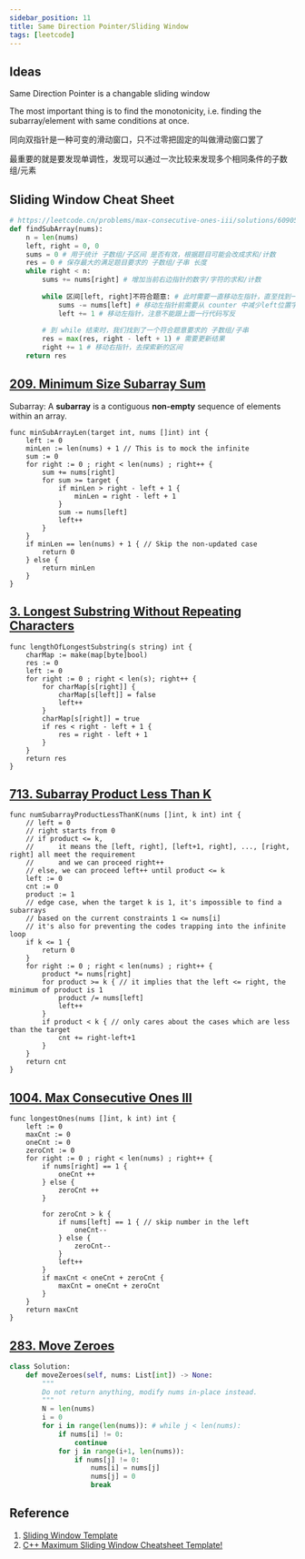 ```yaml
---
sidebar_position: 11
title: Same Direction Pointer/Sliding Window
tags: [leetcode]
---
```


## Ideas

Same Direction Pointer is a changable sliding window

The most important thing is to find the monotonicity, i.e. finding the subarray/element with same conditions at once.

同向双指针是一种可变的滑动窗口，只不过零把固定的叫做滑动窗口罢了

最重要的就是要发现单调性，发现可以通过一次比较来发现多个相同条件的子数组/元素

## Sliding Window Cheat Sheet

```python
# https://leetcode.cn/problems/max-consecutive-ones-iii/solutions/609055/fen-xiang-hua-dong-chuang-kou-mo-ban-mia-f76z/
def findSubArray(nums):
    n = len(nums)
    left, right = 0, 0
    sums = 0 # 用于统计 子数组/子区间 是否有效，根据题目可能会改成求和/计数
    res = 0 # 保存最大的满足题目要求的 子数组/子串 长度
    while right < n:
        sums += nums[right] # 增加当前右边指针的数字/字符的求和/计数
        
        while 区间[left, right]不符合题意: # 此时需要一直移动左指针，直至找到一个符合题意的区间
            sums -= nums[left] # 移动左指针前需要从 counter 中减少left位置字符的求和/计数
            left += 1 # 移动左指针，注意不能跟上面一行代码写反
        
        # 到 while 结束时，我们找到了一个符合题意要求的 子数组/子串
        res = max(res, right - left + 1) # 需要更新结果
        right += 1 # 移动右指针，去探索新的区间
    return res
```

## [209. Minimum Size Subarray Sum](https://leetcode.cn/problems/minimum-size-subarray-sum/)

Subarray: A **subarray** is a contiguous **non-empty** sequence of elements within an array.

```
func minSubArrayLen(target int, nums []int) int {
    left := 0
    minLen := len(nums) + 1 // This is to mock the infinite
    sum := 0
    for right := 0 ; right < len(nums) ; right++ {
        sum += nums[right]
        for sum >= target {
            if minLen > right - left + 1 {
                minLen = right - left + 1
            }
            sum -= nums[left]
            left++
        }
    }
    if minLen == len(nums) + 1 { // Skip the non-updated case
        return 0
    } else {
        return minLen
    }
}
```

## [3. Longest Substring Without Repeating Characters](https://leetcode.cn/problems/longest-substring-without-repeating-characters/)

```
func lengthOfLongestSubstring(s string) int {
    charMap := make(map[byte]bool)
    res := 0
    left := 0
    for right := 0 ; right < len(s); right++ {
        for charMap[s[right]] {
            charMap[s[left]] = false
            left++
        }
        charMap[s[right]] = true
        if res < right - left + 1 {
            res = right - left + 1
        }
    }
    return res
}
```

## [713. Subarray Product Less Than K](https://leetcode.cn/problems/subarray-product-less-than-k/)

```
func numSubarrayProductLessThanK(nums []int, k int) int {
    // left = 0
    // right starts from 0
    // if product <= k, 
    //      it means the [left, right], [left+1, right], ..., [right, right] all meet the requirement
    //      and we can proceed right++
    // else, we can proceed left++ until product <= k
    left := 0
    cnt := 0
    product := 1
    // edge case, when the target k is 1, it's impossible to find a subarrays 
    // based on the current constraints 1 <= nums[i]
    // it's also for preventing the codes trapping into the infinite loop
    if k <= 1 {
        return 0
    }
    for right := 0 ; right < len(nums) ; right++ {
        product *= nums[right]
        for product >= k { // it implies that the left <= right, the minimum of product is 1
            product /= nums[left]
            left++
        }
        if product < k { // only cares about the cases which are less than the target
            cnt += right-left+1
        }
    }
    return cnt
}
```

## [1004. Max Consecutive Ones III](https://leetcode.cn/problems/max-consecutive-ones-iii/)

```
func longestOnes(nums []int, k int) int {
    left := 0
    maxCnt := 0
    oneCnt := 0
    zeroCnt := 0
    for right := 0 ; right < len(nums) ; right++ {
        if nums[right] == 1 {
            oneCnt ++
        } else {
            zeroCnt ++
        }

        for zeroCnt > k {
            if nums[left] == 1 { // skip number in the left
                oneCnt--
            } else {
                zeroCnt--
            }
            left++
        } 
        if maxCnt < oneCnt + zeroCnt {
            maxCnt = oneCnt + zeroCnt
        }
    }
    return maxCnt
}
```

## [283. Move Zeroes](https://leetcode.cn/problems/move-zeroes/)

```python
class Solution:
    def moveZeroes(self, nums: List[int]) -> None:
        """
        Do not return anything, modify nums in-place instead.
        """
        N = len(nums)
        i = 0
        for i in range(len(nums)): # while j < len(nums):
            if nums[i] != 0:
                continue
            for j in range(i+1, len(nums)):
                if nums[j] != 0:
                    nums[i] = nums[j]
                    nums[j] = 0
                    break
```

## Reference

1. [Sliding Window Template](https://leetcode.cn/problems/max-consecutive-ones-iii/solutions/609055/fen-xiang-hua-dong-chuang-kou-mo-ban-mia-f76z/)
2. [C++ Maximum Sliding Window Cheatsheet Template!](https://leetcode.com/problems/frequency-of-the-most-frequent-element/solutions/1175088/C++-Maximum-Sliding-Window-Cheatsheet-Template!/)
